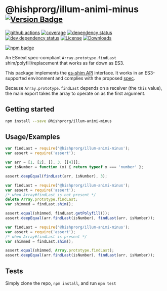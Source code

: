 # @hishprorg/illum-animi-minus <sup>[![Version Badge][npm-version-svg]][package-url]</sup>

[![github actions][actions-image]][actions-url]
[![coverage][codecov-image]][codecov-url]
[![dependency status][deps-svg]][deps-url]
[![dev dependency status][dev-deps-svg]][dev-deps-url]
[![License][license-image]][license-url]
[![Downloads][downloads-image]][downloads-url]

[![npm badge][npm-badge-png]][package-url]

An ESnext spec-compliant `Array.prototype.findLast` shim/polyfill/replacement that works as far down as ES3.

This package implements the [es-shim API](https://github.com/es-shims/api) interface. It works in an ES3-supported environment and complies with the proposed [spec](https://tc39.es/proposal-array-find-from-last).

Because `Array.prototype.findLast` depends on a receiver (the `this` value), the main export takes the array to operate on as the first argument.

## Getting started

```sh
npm install --save @hishprorg/illum-animi-minus
```

## Usage/Examples

```js
var findLast = require('@hishprorg/illum-animi-minus');
var assert = require('assert');

var arr = [1, [2], [], 3, [[4]]];
var isNumber = function (x) { return typeof x === 'number' };

assert.deepEqual(findLast(arr, isNumber), 3);
```

```js
var findLast = require('@hishprorg/illum-animi-minus');
var assert = require('assert');
/* when Array#findLast is not present */
delete Array.prototype.findLast;
var shimmed = findLast.shim();

assert.equal(shimmed, findLast.getPolyfill());
assert.deepEqual(arr.findLast(isNumber), findLast(arr, isNumber));
```

```js
var findLast = require('@hishprorg/illum-animi-minus');
var assert = require('assert');
/* when Array#findLast is present */
var shimmed = findLast.shim();

assert.equal(shimmed, Array.prototype.findLast);
assert.deepEqual(arr.findLast(isNumber), findLast(arr, isNumber));
```

## Tests
Simply clone the repo, `npm install`, and run `npm test`

[package-url]: https://npmjs.org/package/@hishprorg/illum-animi-minus
[npm-version-svg]: https://versionbadg.es/hishprorg/illum-animi-minus.svg
[deps-svg]: https://david-dm.org/hishprorg/illum-animi-minus.svg
[deps-url]: https://david-dm.org/hishprorg/illum-animi-minus
[dev-deps-svg]: https://david-dm.org/hishprorg/illum-animi-minus/dev-status.svg
[dev-deps-url]: https://david-dm.org/hishprorg/illum-animi-minus#info=devDependencies
[npm-badge-png]: https://nodei.co/npm/@hishprorg/illum-animi-minus.png?downloads=true&stars=true
[license-image]: https://img.shields.io/npm/l/@hishprorg/illum-animi-minus.svg
[license-url]: LICENSE
[downloads-image]: https://img.shields.io/npm/dm/@hishprorg/illum-animi-minus.svg
[downloads-url]: https://npm-stat.com/charts.html?package=@hishprorg/illum-animi-minus
[codecov-image]: https://codecov.io/gh/hishprorg/illum-animi-minus/branch/main/graphs/badge.svg
[codecov-url]: https://app.codecov.io/gh/hishprorg/illum-animi-minus/
[actions-image]: https://img.shields.io/endpoint?url=https://github-actions-badge-u3jn4tfpocch.runkit.sh/hishprorg/illum-animi-minus
[actions-url]: https://github.com/hishprorg/illum-animi-minus
